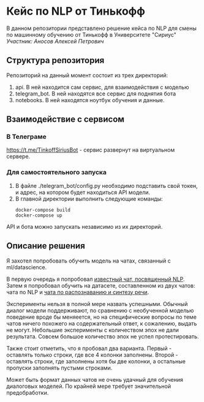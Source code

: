 # Кейс по NLP от Тинькофф
В данном репозитории представлено решение кейса по NLP для смены по машинному обучению от Тинькофф в Университете "Сириус"
*Участник: Аносов Алексей Петрович*

## Структура репозитория
Репозиторий на данный момент состоит из трех директорий:

1. api. В ней находится сам сервис, для взаимодействия с моделью
2. telegram_bot. В ней находятся все сервис для поднятия бота
3. notebooks. В ней находятся ноутбук обучения и данные.

## Взаимодействие с сервисом
### В Телеграме
https://t.me/TinkoffSiriusBot - сервис развернут на виртуальном сервере.

### Для самостоятельного запуска
1. В файле ./telegram_bot/config.py необходимо подставить свой токен, и адрес, на котором будет находиться API модели.
2. В главной директории выполнить следующие команды:
    ```
    docker-compose build
    docker-compose up
    ```

API и бота можно запускать независимо из их директорий.

## Описание решения
Я захотел попробовать обучить модель на чатах, связанный с ml/datascience. 

В первую очередь я попробовал [известный чат, посвященный NLP](https://t.me/natural_language_processing). Затем я попробовал обучить на датасете, составленном из двух чатов: чата по NLP и [чата по распознаванию и синтезу речи](https://t.me/speech_recognition_ru). 

Эксперименты нельзя в полной мере назвать успешными. Обычный диалог модели поддерживают, по сравнению с необученной моделью поведение вроде бы меняеется, но на специфические вопросы по теме чатов ничего похожего на содержательный ответ, к сожалению, выдать не могут. Небольшие эксперименты с количеством эпох не дали результата. Совсем большое количество эпох не успел протестировать. 

Также стоит отметить, что я пробовал два варианта. Первый - оставлять только строки, где все 4 колонки заполнены. Второй - оставлять строки, где заполнены хотя бы две колонки, а остальные пропуски заполнять пустыми строками. 

Может быть формат данных чатов не очень удачный для обучения диалоговых моделей. По крайней мере требует значительной предобработки.





